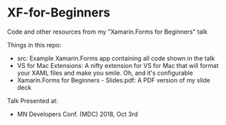 # XF-for-Beginners
Code and other resources from my "Xamarin.Forms for Beginners" talk

Things in this repo:
- src: Example Xamarin.Forms app containing all code shown in the talk
- VS for Mac Extensions: A nifty extension for VS for Mac that will format your XAML files and make you smile. Oh, and it's configurable
- Xamarin.Forms for Beginners - Slides.pdf: A PDF version of my slide deck

Talk Presented at:
- MN Developers Conf. (MDC) 2018, Oct 3rd

